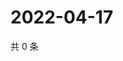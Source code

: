 # 2022-04-17

共 0 条

<!-- BEGIN WEIBO -->
<!-- 最后更新时间 Sun Apr 17 2022 18:16:12 GMT+0800 (China Standard Time) -->

<!-- END WEIBO -->
